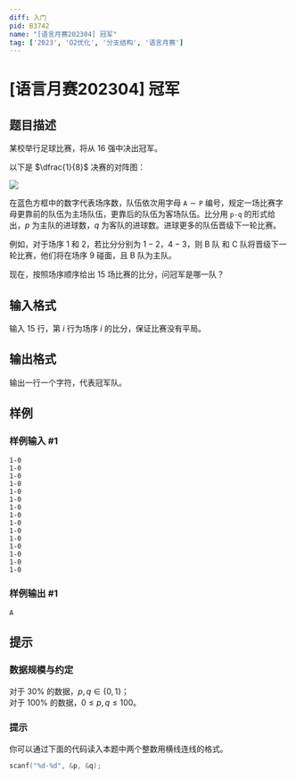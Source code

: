 ```yaml
---
diff: 入门
pid: B3742
name: "[语言月赛202304] 冠军"
tag: ['2023', 'O2优化', '分支结构', '语言月赛']
---
```

# [语言月赛202304] 冠军
## 题目描述

某校举行足球比赛，将从 $16$ 强中决出冠军。

以下是 $\dfrac{1}{8}$ 决赛的对阵图：

![](https://cdn.luogu.com.cn/upload/image_hosting/e3ijbk42.png)

在蓝色方框中的数字代表场序数，队伍依次用字母 $\texttt{A} \sim \texttt{P}$ 编号，规定一场比赛字母更靠前的队伍为主场队伍，更靠后的队伍为客场队伍。比分用 `p-q` 的形式给出，$p$ 为主队的进球数，$q$ 为客队的进球数。进球更多的队伍晋级下一轮比赛。

例如，对于场序 $1$ 和 $2$，若比分分别为 $1-2$，$4-3$，则 B 队 和 C 队将晋级下一轮比赛，他们将在场序 $9$ 碰面，且 B 队为主队。

现在，按照场序顺序给出 $15$ 场比赛的比分，问冠军是哪一队？


## 输入格式

输入 $15$ 行，第 $i$ 行为场序 $i$ 的比分，保证比赛没有平局。
## 输出格式

输出一行一个字符，代表冠军队。
## 样例

### 样例输入 #1
```
1-0
1-0
1-0
1-0
1-0
1-0
1-0
1-0
1-0
1-0
1-0
1-0
1-0
1-0
1-0
```
### 样例输出 #1
```
A
```
## 提示

### 数据规模与约定

对于 $30\%$ 的数据，$p,q \in \{0,1\}$；  
对于 $100\%$ 的数据，$0 \le p,q \le 100$。


### 提示

你可以通过下面的代码读入本题中两个整数用横线连线的格式。

```cpp
scanf("%d-%d", &p, &q);
```
